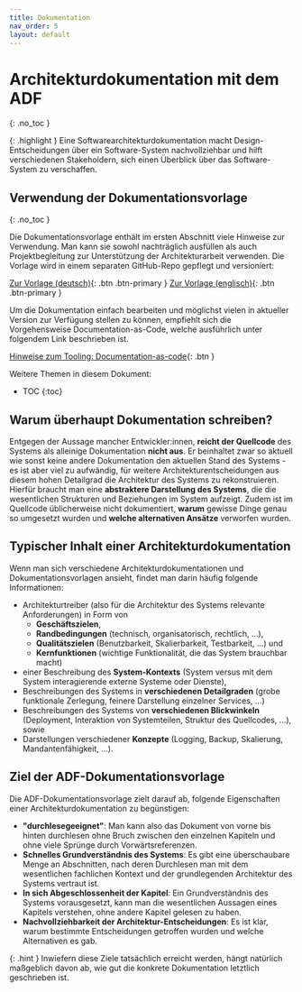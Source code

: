 ```yaml
---
title: Dokumentation
nav_order: 5
layout: default
---
```


<!-- markdownlint-disable-next-line blanks-around-headings -->
# Architekturdokumentation mit dem ADF
{: .no_toc }

{: .highlight }
Eine Softwarearchitekturdokumentation macht Design-Entscheidungen über ein Software-System nachvollziehbar und hilft verschiedenen Stakeholdern, sich einen Überblick über das Software-System zu verschaffen.

<!-- markdownlint-disable-next-line blanks-around-headings -->
## Verwendung der Dokumentationsvorlage
{: .no_toc }

Die Dokumentationsvorlage enthält im ersten Abschnitt viele Hinweise zur Verwendung. Man kann sie sowohl nachträglich ausfüllen als auch Projektbegleitung zur Unterstützung der Architekturarbeit verwenden. Die Vorlage wird in einem separaten GitHub-Repo gepflegt und versioniert:

[Zur Vorlage (deutsch)](https://github.com/architecture-decomposition-framework/adf-documentation-template/blob/main/template/architecture-documentation-de.md){: .btn .btn-primary }
[Zur Vorlage (englisch)](https://github.com/architecture-decomposition-framework/adf-documentation-template/blob/main/template/architecture-documentation-en.md){: .btn .btn-primary }

Um die Dokumentation einfach bearbeiten und möglichst vielen in aktueller Version zur Verfügung stellen zu können, empfiehlt sich die Vorgehensweise Documentation-as-Code, welche ausführlich unter folgendem Link beschrieben ist.

[Hinweise zum Tooling: Documentation-as-code](doc-as-code/){: .btn }

Weitere Themen in diesem Dokument:

- TOC
{:toc}

## Warum überhaupt Dokumentation schreiben?

Entgegen der Aussage mancher Entwickler:innen, **reicht der Quellcode** des Systems als alleinige Dokumentation **nicht aus**. Er beinhaltet zwar so aktuell wie sonst keine andere Dokumentation den aktuellen Stand des Systems - es ist aber viel zu aufwändig, für weitere Architekturentscheidungen aus diesem hohen Detailgrad die Architektur des Systems zu rekonstruieren. Hierfür braucht man eine **abstraktere Darstellung des Systems**, die die wesentlichen Strukturen und Beziehungen im System aufzeigt. Zudem ist im Quellcode üblicherweise nicht dokumentiert, **warum** gewisse Dinge genau so umgesetzt wurden und **welche alternativen Ansätze** verworfen wurden.

## Typischer Inhalt einer Architekturdokumentation

Wenn man sich verschiedene Architekturdokumentationen und Dokumentationsvorlagen ansieht, findet man darin häufig folgende Informationen:

- Architekturtreiber (also für die Architektur des Systems relevante Anforderungen) in Form von
  - **Geschäftszielen**,
  - **Randbedingungen** (technisch, organisatorisch, rechtlich, ...),
  - **Qualitätszielen** (Benutzbarkeit, Skalierbarkeit, Testbarkeit, ...) und
  - **Kernfunktionen** (wichtige Funktionalität, die das System brauchbar macht)
- einer Beschreibung des **System-Kontexts** (System versus mit dem System interagierende externe Systeme oder Dienste),
- Beschreibungen des Systems in **verschiedenen Detailgraden** (grobe funktionale Zerlegung, feinere Darstellung einzelner Services, ...)
- Beschreibungen des Systems von **verschiedenen Blickwinkeln** (Deployment, Interaktion von Systemteilen, Struktur des Quellcodes, ...), sowie
- Darstellungen verschiedener **Konzepte** (Logging, Backup, Skalierung, Mandantenfähigkeit, ...).

## Ziel der ADF-Dokumentationsvorlage

Die ADF-Dokumentationsvorlage zielt darauf ab, folgende Eigenschaften einer Architekturdokumentation zu begünstigen:

- **"durchlesegeeignet"**: Man kann also das Dokument von vorne bis hinten durchlesen ohne Bruch zwischen den einzelnen Kapiteln und ohne viele Sprünge durch Vorwärtsreferenzen.
- **Schnelles Grundverständnis des Systems**: Es gibt eine überschaubare Menge an Abschnitten, nach deren Durchlesen man mit dem wesentlichen fachlichen Kontext und der grundlegenden Architektur des Systems vertraut ist.
- **In sich Abgeschlossenheit der Kapitel**: Ein Grundverständnis des Systems vorausgesetzt, kann man die wesentlichen Aussagen eines Kapitels verstehen, ohne andere Kapitel gelesen zu haben.
- **Nachvollziehbarkeit der Architektur-Entscheidungen**: Es ist klar, warum bestimmte Entscheidungen getroffen wurden und welche Alternativen es gab.

{: .hint }
Inwiefern diese Ziele tatsächlich erreicht werden, hängt natürlich maßgeblich davon ab, wie gut die konkrete Dokumentation letztlich geschrieben ist.
